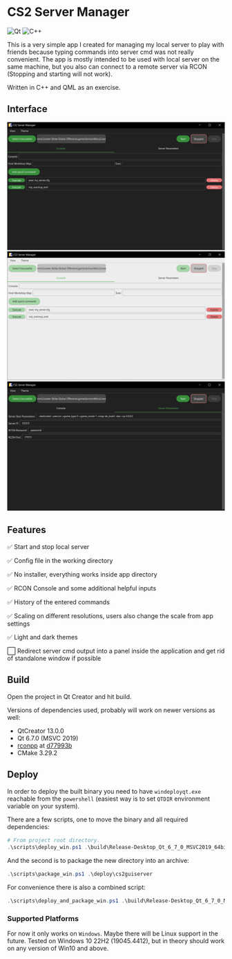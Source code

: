 # CS2 Server Manager

![Qt](https://img.shields.io/badge/Qt-%23217346.svg?style=for-the-badge&logo=Qt&logoColor=white) ![C++](https://img.shields.io/badge/c++-%2300599C.svg?style=for-the-badge&logo=c%2B%2B&logoColor=white)

This is a very simple app I created for managing my local server to play with friends because typing commands into server cmd was not really convenient. The app is mostly intended to be used with local server on the same machine, but you also can connect to a remote server via RCON (Stopping and starting will not work).

Written in C++ and QML as an exercise.

## Interface

![Console Page](docs/consolePage.png) ![Console Page Light](docs/consolePageLight.png) ![Server Params Page](docs/serverParametersPage.png)

## Features

✅ Start and stop local server

✅ Config file in the working directory

✅ No installer, everything works inside app directory

✅ RCON Console and some additional helpful inputs

✅ History of the entered commands

✅ Scaling on different resolutions, users also change the scale from app settings

✅ Light and dark themes

⬜️ Redirect server cmd output into a panel inside the application and get rid of standalone window if possible

## Build

Open the project in Qt Creator and hit build.

Versions of dependencies used, probably will work on newer versions as well:

- QtCreator 13.0.0
- Qt 6.7.0 (MSVC 2019)
- [rconpp](https://github.com/Jaskowicz1/rconpp) at [d77993b](https://github.com/Jaskowicz1/rconpp/commit/d77993b1e8993701dbf6b2974b41045a915c7b42)
- CMake 3.29.2

## Deploy

In order to deploy the built binary you need to have `windeployqt.exe` reachable from the `powershell` (easiest way is to set `QTDIR` environment variable on your system).

There are a few scripts, one to move the binary and all required dependencies:
```powershell
# From project root directory.
.\scripts\deploy_win.ps1 .\build\Release-Desktop_Qt_6_7_0_MSVC2019_64bit_MSVC2022 .\deploy\cs2guiserver
```

And the second is to package the new directory into an archive:
```powershell
.\scripts\package_win.ps1 .\deploy\cs2guiserver
```

For convenience there is also a combined script:
```powershell
.\scripts\deploy_and_package_win.ps1 .\build\Release-Desktop_Qt_6_7_0_MSVC2019_64bit_MSVC2022 .\deploy\cs2guiserver
```

### Supported Platforms

For now it only works on `Windows`. Maybe there will be Linux support in the future. Tested on Windows 10 22H2 (19045.4412), but in theory should work on any version of Win10 and above.
